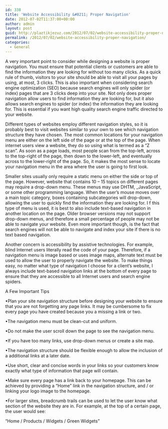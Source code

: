 ```yaml
---
id: 338
title: 'Website Accessibility &#8211; Proper Navigation'
date: 2012-07-02T11:37:00+00:00
author: admin
layout: post
guid: http://plaztikjezuz.com/2012/07/02/website-accessibility-proper-navigation/
permalink: /2012/07/02/website-accessibility-proper-navigation/
categories:
  - General
---
```

A very important point to consider while designing a website is proper navigation. You must ensure that potential clients or customers are able to find the information they are looking for without too many clicks. As a quick rule of thumb, visitors to your site should be able to visit all your pages by using, at most, 3 clicks. This is also important when considering search engine optimization (SEO) because search engines will only spider (or index) pages that are 3 clicks deep into your site. Not only does proper navigation allow users to find information they are looking for, but it also allows search engines to spider (or index) the information they are looking for. This is essential if you want high quality search engine traffic directed to your website.

Different types of websites employ different navigation styles, so it is probably best to visit websites similar to your own to see which navigation structure they have chosen. The most common locations for your navigation menu are either on the left side of the page or at the top of the page. When internet users view a website, they do so using what is termed as a “Z scan”. As soon as a page loads, most people scan from the top-left, across to the top-right of the page, then down to the lower-left, and eventually across to the lower-right of the page. So, it makes the most sense to locate your navigation menu in the area where the user is going to first look.

Smaller sites usually only require a static menu on either the side or top of the page. However, website that contains 10 – 15 topics on different pages may require a drop-down menu. These menus may use DHTM, _JavaScript, or some other programming language. When the user’s mouse moves over a main topic category, boxes containing subcategories will drop-down, allowing the user to quickly find the information they are looking for. I f this type of menu is used, it is best to also include text-based navigation in another location on the page. Older browser versions may not support drop-down menus, and therefore a small percentage of people may not be able to navigate your website. Even more important though, is the fact that search engines will not be able to navigate and index your site if there is no text based navigation.

Another concern is accessibility by assistive technologies. For example, blind Internet users literally read the code of your page. Therefore, if a navigation menu is image based or uses image maps, alternate text must be used to allow the user to properly navigate the website. To make things easy, no matter what type of navigation I choose for a client’s website, I always include text-based navigation links at the bottom of every page to ensure that they are accessible to all Internet users and search engine spiders.

A Few Important Tips

•Plan your site navigation structure before designing your website to ensure that you are not forgetting any page links. It may be cumbersome to fix every page you have created because you a missing a link or two.

•The navigation menu must be clean-cut and uniform.

•Do not make the user scroll down the page to see the navigation menu.

•If you have too many links, use drop-down menus or create a site map.

•The navigation structure should be flexible enough to allow the inclusion of a additional links at a later date.

•Use short, clear and concise words in your links so your customers know exactly what type of information that page will contain.

•Make sure every page has a link back to your homepage. This can be achieved by providing a “Home” link in the navigation structure, and / or linking your logo image to the homepage.

•For larger sites, breadcrumb trails can be used to let the user know what section of the website they are in. For example, at the top of a certain page, the user would see:

“Home / Products / Widgets / Green Widgets”